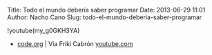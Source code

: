 Title: Todo el mundo debería saber programar
Date: 2013-06-29 11:01
Author: Nacho Cano
Slug: todo-el-mundo-deberia-saber-programar

!youtube(my_g0GKH3YA)

- [code.org][] | Via Friki Cabrón [youtube.com][]

  [code.org]: http://www.code.org/
    "code.org"
  [youtube.com]: http://www.youtube.com/watch?v=my_g0GKH3YA
    "Todo el mundo debería saber programar"
